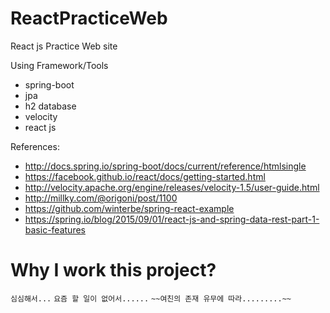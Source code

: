 # ReactPracticeWeb
React js Practice Web site

Using Framework/Tools
* spring-boot
* jpa
* h2 database
* velocity
* react js

References:
* http://docs.spring.io/spring-boot/docs/current/reference/htmlsingle
* https://facebook.github.io/react/docs/getting-started.html
* http://velocity.apache.org/engine/releases/velocity-1.5/user-guide.html
* http://millky.com/@origoni/post/1100
* https://github.com/winterbe/spring-react-example
* https://spring.io/blog/2015/09/01/react-js-and-spring-data-rest-part-1-basic-features


# Why I work this project?
`심심해서...`
`요즘 할 일이 없어서......`
`~~여친의 존재 유무에 따라.........~~`